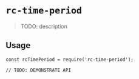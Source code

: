 # `rc-time-period`

> TODO: description

## Usage

```
const rcTimePeriod = require('rc-time-period');

// TODO: DEMONSTRATE API
```

